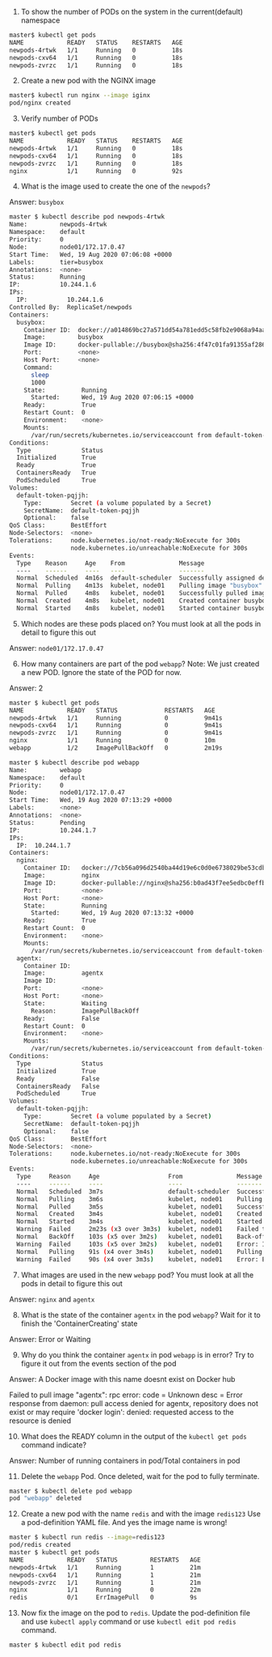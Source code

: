 1. To show the number of PODs on the system in the current(default) namespace
```bash
master$ kubectl get pods
NAME            READY   STATUS    RESTARTS   AGE
newpods-4rtwk   1/1     Running   0          18s
newpods-cxv64   1/1     Running   0          18s
newpods-zvrzc   1/1     Running   0          18s
```
2. Create a new pod with the NGINX image
```bash
master$ kubectl run nginx --image iginx
pod/nginx created
```
3. Verify number of PODs
```bash
master$ kubectl get pods
NAME            READY   STATUS    RESTARTS   AGE
newpods-4rtwk   1/1     Running   0          18s
newpods-cxv64   1/1     Running   0          18s
newpods-zvrzc   1/1     Running   0          18s
nginx           1/1     Running   0          92s
```
4. What is the image used to create the one of the `newpods`?

Answer: `busybox`
```bash
master $ kubectl describe pod newpods-4rtwk
Name:         newpods-4rtwk
Namespace:    default
Priority:     0
Node:         node01/172.17.0.47
Start Time:   Wed, 19 Aug 2020 07:06:08 +0000
Labels:       tier=busybox
Annotations:  <none>
Status:       Running
IP:           10.244.1.6
IPs:
  IP:           10.244.1.6
Controlled By:  ReplicaSet/newpods
Containers:
  busybox:
    Container ID:  docker://a014869bc27a571dd54a781edd5c58fb2e9068a94aa67288f5b515cc882a4ac4
    Image:         busybox
    Image ID:      docker-pullable://busybox@sha256:4f47c01fa91355af2865ac10fef5bf6ec9c7f42ad2321377c21e844427972977
    Port:          <none>
    Host Port:     <none>
    Command:
      sleep
      1000
    State:          Running
      Started:      Wed, 19 Aug 2020 07:06:15 +0000
    Ready:          True
    Restart Count:  0
    Environment:    <none>
    Mounts:
      /var/run/secrets/kubernetes.io/serviceaccount from default-token-pqjjh (ro)
Conditions:
  Type              Status
  Initialized       True
  Ready             True
  ContainersReady   True
  PodScheduled      True
Volumes:
  default-token-pqjjh:
    Type:        Secret (a volume populated by a Secret)
    SecretName:  default-token-pqjjh
    Optional:    false
QoS Class:       BestEffort
Node-Selectors:  <none>
Tolerations:     node.kubernetes.io/not-ready:NoExecute for 300s
                 node.kubernetes.io/unreachable:NoExecute for 300s
Events:
  Type    Reason     Age    From               Message
  ----    ------     ----   ----               -------
  Normal  Scheduled  4m16s  default-scheduler  Successfully assigned default/newpods-4rtwk to node01
  Normal  Pulling    4m13s  kubelet, node01    Pulling image "busybox"
  Normal  Pulled     4m8s   kubelet, node01    Successfully pulled image "busybox"
  Normal  Created    4m8s   kubelet, node01    Created container busybox
  Normal  Started    4m8s   kubelet, node01    Started container busybox
```
5. Which nodes are these pods placed on? You must look at all the pods in detail to figure this out

Answer: `node01/172.17.0.47`

6. How many containers are part of the pod `webapp`? Note: We just created a new POD. Ignore the state of the POD for now.

Answer: 2
```bash
master $ kubectl get pods
NAME            READY   STATUS             RESTARTS   AGE
newpods-4rtwk   1/1     Running            0          9m41s
newpods-cxv64   1/1     Running            0          9m41s
newpods-zvrzc   1/1     Running            0          9m41s
nginx           1/1     Running            0          10m
webapp          1/2     ImagePullBackOff   0          2m19s

master $ kubectl describe pod webapp
Name:         webapp
Namespace:    default
Priority:     0
Node:         node01/172.17.0.47
Start Time:   Wed, 19 Aug 2020 07:13:29 +0000
Labels:       <none>
Annotations:  <none>
Status:       Pending
IP:           10.244.1.7
IPs:
  IP:  10.244.1.7
Containers:
  nginx:
    Container ID:   docker://7cb56a096d2540ba44d19e6c0d0e6738029be53cdbc5fad7f77a242f0e52bb5b
    Image:          nginx
    Image ID:       docker-pullable://nginx@sha256:b0ad43f7ee5edbc0effbc14645ae7055e21bc1973aee5150745632a24a752661
    Port:           <none>
    Host Port:      <none>
    State:          Running
      Started:      Wed, 19 Aug 2020 07:13:32 +0000
    Ready:          True
    Restart Count:  0
    Environment:    <none>
    Mounts:
      /var/run/secrets/kubernetes.io/serviceaccount from default-token-pqjjh (ro)
  agentx:
    Container ID:
    Image:          agentx
    Image ID:
    Port:           <none>
    Host Port:      <none>
    State:          Waiting
      Reason:       ImagePullBackOff
    Ready:          False
    Restart Count:  0
    Environment:    <none>
    Mounts:
      /var/run/secrets/kubernetes.io/serviceaccount from default-token-pqjjh (ro)
Conditions:
  Type              Status
  Initialized       True
  Ready             False
  ContainersReady   False
  PodScheduled      True
Volumes:
  default-token-pqjjh:
    Type:        Secret (a volume populated by a Secret)
    SecretName:  default-token-pqjjh
    Optional:    false
QoS Class:       BestEffort
Node-Selectors:  <none>
Tolerations:     node.kubernetes.io/not-ready:NoExecute for 300s
                 node.kubernetes.io/unreachable:NoExecute for 300s
Events:
  Type     Reason     Age                   From               Message
  ----     ------     ----                  ----               -------
  Normal   Scheduled  3m7s                  default-scheduler  Successfully assigned default/webapp to node01
  Normal   Pulling    3m6s                  kubelet, node01    Pulling image "nginx"
  Normal   Pulled     3m5s                  kubelet, node01    Successfully pulled image "nginx"
  Normal   Created    3m4s                  kubelet, node01    Created container nginx
  Normal   Started    3m4s                  kubelet, node01    Started container nginx
  Warning  Failed     2m23s (x3 over 3m3s)  kubelet, node01    Failed to pull image "agentx": rpc error: code = Unknown desc= Error response from daemon: pull access denied for agentx, repository does not exist or may require 'docker login': denied: requested access to the resource is denied
  Normal   BackOff    103s (x5 over 3m2s)   kubelet, node01    Back-off pulling image "agentx"
  Warning  Failed     103s (x5 over 3m2s)   kubelet, node01    Error: ImagePullBackOff
  Normal   Pulling    91s (x4 over 3m4s)    kubelet, node01    Pulling image "agentx"
  Warning  Failed     90s (x4 over 3m3s)    kubelet, node01    Error: ErrImagePull
```
7. What images are used in the new `webapp` pod?
You must look at all the pods in detail to figure this out

Answer: `nginx` and `agentx`

8. What is the state of the container `agentx` in the pod `webapp`?
Wait for it to finish the 'ContainerCreating' state

Answer: Error or Waiting

9. Why do you think the container `agentx` in pod `webapp` is in error?
Try to figure it out from the events section of the pod

Answer: A Docker image with this name doesnt exist on Docker hub

Failed to pull image "agentx": rpc error: code = Unknown desc = Error response from daemon: pull access denied for agentx, repository does not exist or may require 'docker login': denied: requested access to the resource is denied

10. What does the READY column in the output of the `kubectl get pods` command indicate?

Answer: Number of running containers in pod/Total containers in pod

11. Delete the `webapp` Pod.
Once deleted, wait for the pod to fully terminate.
```bash
master $ kubectl delete pod webapp
pod "webapp" deleted
```

12. Create a new pod with the name `redis` and with the image `redis123`
Use a pod-definition YAML file. And yes the image name is wrong!
```bash
master $ kubectl run redis --image=redis123
pod/redis created
master $ kubectl get pods
NAME            READY   STATUS         RESTARTS   AGE
newpods-4rtwk   1/1     Running        1          21m
newpods-cxv64   1/1     Running        1          21m
newpods-zvrzc   1/1     Running        1          21m
nginx           1/1     Running        0          22m
redis           0/1     ErrImagePull   0          9s
```

13. Now fix the image on the pod to `redis`.
Update the pod-definition file and use `kubectl apply` command or use `kubectl edit pod redis` command.
```bash
master $ kubectl edit pod redis

```
